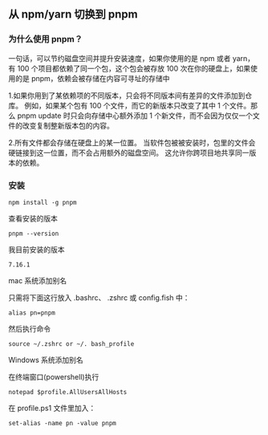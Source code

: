 ## 从 npm/yarn 切换到 pnpm

### 为什么使用 pnpm？

一句话，可以节约磁盘空间并提升安装速度，如果你使用的是 npm 或者 yarn，有 100 个项目都依赖了同一个包，这个包会被存放 100 次在你的硬盘上，如果使用的是 pnpm，依赖会被存储在内容可寻址的存储中

1.如果你用到了某依赖项的不同版本，只会将不同版本间有差异的文件添加到仓库。 例如，如果某个包有 100 个文件，而它的新版本只改变了其中 1 个文件。那么 pnpm update 时只会向存储中心额外添加 1 个新文件，而不会因为仅仅一个文件的改变复制整新版本包的内容。

2.所有文件都会存储在硬盘上的某一位置。 当软件包被被安装时，包里的文件会硬链接到这一位置，而不会占用额外的磁盘空间。 这允许你跨项目地共享同一版本的依赖。

### 安装

```
npm install -g pnpm
```

查看安装的版本

```
pnpm --version
```

我目前安装的版本

```
7.16.1
```

mac 系统添加别名

只需将下面这行放入 .bashrc、 .zshrc 或 config.fish 中：

```
alias pn=pnpm
```

然后执行命令

```
source ~/.zshrc or ~/. bash_profile
```

Windows 系统添加别名

在终端窗口(powershell)执行

```
notepad $profile.AllUsersAllHosts
```

在 profile.ps1 文件里加入：

```
set-alias -name pn -value pnpm

```
